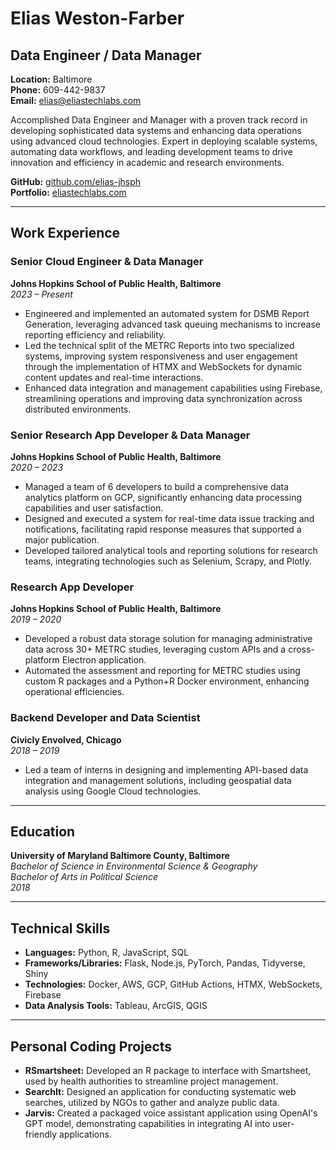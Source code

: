 # Elias Weston-Farber
## Data Engineer / Data Manager

**Location:** Baltimore  
**Phone:** 609-442-9837  
**Email:** [elias@eliastechlabs.com](mailto:elias@eliastechlabs.com)  

Accomplished Data Engineer and Manager with a proven track record in developing sophisticated data systems and enhancing data operations using advanced cloud technologies. Expert in deploying scalable systems, automating data workflows, and leading development teams to drive innovation and efficiency in academic and research environments.

**GitHub:** [github.com/elias-jhsph](https://github.com/elias-jhsph)  
**Portfolio:** [eliastechlabs.com](https://eliastechlabs.com)  

---

## Work Experience

### Senior Cloud Engineer & Data Manager
**Johns Hopkins School of Public Health, Baltimore**  
*2023 – Present*

- Engineered and implemented an automated system for DSMB Report Generation, leveraging advanced task queuing mechanisms to increase reporting efficiency and reliability.
- Led the technical split of the METRC Reports into two specialized systems, improving system responsiveness and user engagement through the implementation of HTMX and WebSockets for dynamic content updates and real-time interactions.
- Enhanced data integration and management capabilities using Firebase, streamlining operations and improving data synchronization across distributed environments.

### Senior Research App Developer & Data Manager
**Johns Hopkins School of Public Health, Baltimore**  
*2020 – 2023*

- Managed a team of 6 developers to build a comprehensive data analytics platform on GCP, significantly enhancing data processing capabilities and user satisfaction.
- Designed and executed a system for real-time data issue tracking and notifications, facilitating rapid response measures that supported a major publication.
- Developed tailored analytical tools and reporting solutions for research teams, integrating technologies such as Selenium, Scrapy, and Plotly.

### Research App Developer
**Johns Hopkins School of Public Health, Baltimore**  
*2019 – 2020*

- Developed a robust data storage solution for managing administrative data across 30+ METRC studies, leveraging custom APIs and a cross-platform Electron application.
- Automated the assessment and reporting for METRC studies using custom R packages and a Python+R Docker environment, enhancing operational efficiencies.

### Backend Developer and Data Scientist
**Civicly Envolved, Chicago**  
*2018 – 2019*

- Led a team of interns in designing and implementing API-based data integration and management solutions, including geospatial data analysis using Google Cloud technologies.

---

## Education

**University of Maryland Baltimore County, Baltimore**  
*Bachelor of Science in Environmental Science & Geography*  
*Bachelor of Arts in Political Science*  
*2018*

---

## Technical Skills

- **Languages:** Python, R, JavaScript, SQL
- **Frameworks/Libraries:** Flask, Node.js, PyTorch, Pandas, Tidyverse, Shiny
- **Technologies:** Docker, AWS, GCP, GitHub Actions, HTMX, WebSockets, Firebase
- **Data Analysis Tools:** Tableau, ArcGIS, QGIS

---

## Personal Coding Projects

- **RSmartsheet:** Developed an R package to interface with Smartsheet, used by health authorities to streamline project management.
- **SearchIt:** Designed an application for conducting systematic web searches, utilized by NGOs to gather and analyze public data.
- **Jarvis:** Created a packaged voice assistant application using OpenAI's GPT model, demonstrating capabilities in integrating AI into user-friendly applications.
